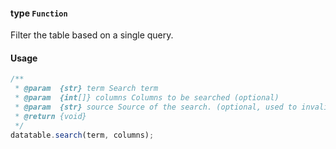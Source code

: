 #### type `Function`

Filter the table based on a single query.

#### Usage

```javascript
/**
 * @param  {str} term Search term
 * @param  {int[]} columns Columns to be searched (optional)
 * @param  {str} source Source of the search. (optional, used to invalidate search rows later on)
 * @return {void}
 */
datatable.search(term, columns);
```

